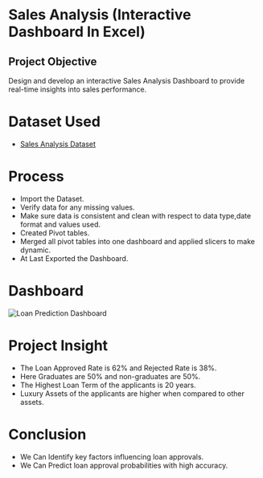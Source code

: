 # Sales Analysis (Interactive Dashboard In Excel)
## Project Objective
Design and develop an interactive Sales Analysis Dashboard to provide real-time insights into sales performance.
# Dataset Used
- <a href="https://github.com/Poojitha2509/Sales-Analysis-Dashboard-In-Excel/blob/main/Sales%20Analysis%20Report.xlsx">Sales Analysis Dataset</a>
# Process
- Import the Dataset.
- Verify data for any missing values.
- Make sure data is consistent and clean with respect to data type,date format and values used.
- Created Pivot tables.
- Merged all pivot tables into one dashboard and applied slicers to make dynamic.
- At Last Exported the Dashboard.
# Dashboard
![Loan Prediction Dashboard](https://github.com/user-attachments/assets/53ab7178-53ea-4798-b5c6-c5eebade25e8)
# Project Insight
- The Loan Approved Rate is 62% and Rejected Rate is 38%.
- Here Graduates are 50% and non-graduates are 50%.
- The Highest Loan Term of the applicants is 20 years.
- Luxury Assets of the applicants are higher when compared to other assets.
# Conclusion
- We Can Identify key factors influencing loan approvals.
- We Can Predict loan approval probabilities with high accuracy.
